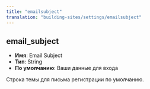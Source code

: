 ```yaml
---
title: "emailsubject"
translation: "building-sites/settings/emailsubject"
---
```


## email_subject

-   **Имя**: Email Subject
-   **Тип**: String
-   **По умолчанию**: Ваши данные для входа

Строка темы для письма регистрации по умолчанию.
